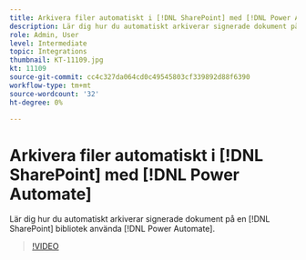 ```yaml
---
title: Arkivera filer automatiskt i [!DNL SharePoint] med [!DNL Power Automate]
description: Lär dig hur du automatiskt arkiverar signerade dokument på en [!DNL SharePoint] bibliotek använda [!DNL Power Automate]
role: Admin, User
level: Intermediate
topic: Integrations
thumbnail: KT-11109.jpg
kt: 11109
source-git-commit: cc4c327da064cd0c49545803cf339892d88f6390
workflow-type: tm+mt
source-wordcount: '32'
ht-degree: 0%

---
```


# Arkivera filer automatiskt i [!DNL SharePoint] med [!DNL Power Automate]

Lär dig hur du automatiskt arkiverar signerade dokument på en [!DNL SharePoint] bibliotek använda [!DNL Power Automate].

>[!VIDEO](https://video.tv.adobe.com/v/3409121?hidetitle=true)